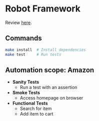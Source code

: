 # Robot Framework

Review [here](https://github.com/dialex/start-testing/tree/main/docs/toolbox/framework/robot.md).

## Commands

```sh
make install  # Install dependencies
make test     # Run tests
```

## Automation scope: Amazon

- **Sanity Tests**
  - Run a test with an assertion
- **Smoke Tests**
  - Access homepage on browser
- **Functional Tests**
  - Search for item
  - Add item to cart
